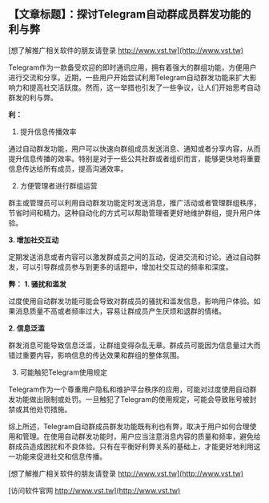 ## **【文章标题】：探讨Telegram自动群成员群发功能的利与弊**

[想了解推广相关软件的朋友请登录 http://www.vst.tw](http://www.vst.tw)

Telegram作为一款备受欢迎的即时通讯应用，拥有着强大的群组功能，方便用户进行交流和分享。近期，一些用户开始尝试利用Telegram自动群发功能来扩大影响力和提高社交活跃度。然而，这一举措也引发了一些争议，让人们开始思考自动群发的利与弊。

**利：**
1. 提升信息传播效率

通过自动群发功能，用户可以快速向群组成员发送消息、通知或者分享内容，从而提升信息传播的效率。特别是对于一些公共社群或者组织而言，能够更快地将重要信息传达给所有成员，提高沟通效率。

2. 方便管理者进行群组运营

群主或管理员可以利用自动群发功能定时发送消息，推广活动或者管理群组秩序，节省时间和精力。这种自动化的方式可以帮助管理者更好地维护群组，提升用户体验。

**3. 增加社交互动**

定期发送消息或者内容可以激发群成员之间的互动，促进交流和讨论。通过自动群发，可以引导群成员参与到更多的话题中，增加社交互动的频率和深度。

**弊：**
**1. 骚扰和滥发**

过度使用自动群发功能可能会导致对群成员的骚扰和滥发信息，影响用户体验。如果消息质量不高或者频率过大，容易让群成员产生厌烦和退群的情绪。

**2. 信息泛滥**

群发消息可能导致信息泛滥，让群组变得杂乱无章。群成员可能因为信息量过大而错过重要内容，影响信息的传达效果和群组的整体氛围。

3. 可能触犯Telegram使用规定

Telegram作为一个尊重用户隐私和维护平台秩序的应用，可能对过度使用自动群发功能做出限制或处罚。一旦触犯了Telegram的使用规定，可能会导致账号被封禁或其他处罚措施。

综上所述，Telegram自动群成员群发功能既有利也有弊，取决于用户如何合理使用和管理。在使用自动群发功能时，用户应当注意消息内容的质量和频率，避免给群成员造成困扰和不良体验。只有在平衡好利弊关系的基础上，才能更好地利用这一功能来促进社交和信息传播。

[想了解推广相关软件的朋友请登录 http://www.vst.tw](http://www.vst.tw)


[访问软件官网 http://www.vst.tw](http://www.vst.tw)

